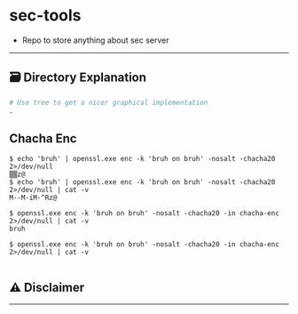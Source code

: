# sec-tools
- Repo to store anything about sec server


---


## :card_file_box: Directory Explanation

```s
# Use tree to get a nicer graphical implementation 
.

```
## Chacha Enc
```
$ echo 'bruh' | openssl.exe enc -k 'bruh on bruh' -nosalt -chacha20 2>/dev/null 
▒▒z@
$ echo 'bruh' | openssl.exe enc -k 'bruh on bruh' -nosalt -chacha20 2>/dev/null | cat -v
M--M-iM-^Rz@

$ openssl.exe enc -k 'bruh on bruh' -nosalt -chacha20 -in chacha-enc 2>/dev/null | cat -v
bruh

$ openssl.exe enc -k 'bruh on bruh' -nosalt -chacha20 -in chacha-enc 2>/dev/null | cat -v


```

## :warning: Disclaimer

--- 

<!-- 
- [Advanced Github Usage](https://docs.github.com/en/get-started/writing-on-github/working-with-advanced-formatting/creating-diagrams)
- [Gitemojis for commiting](https://gitmoji.dev/)
- [Mermaid Syntax](https://mermaid-js.github.io/mermaid/#/)
-->